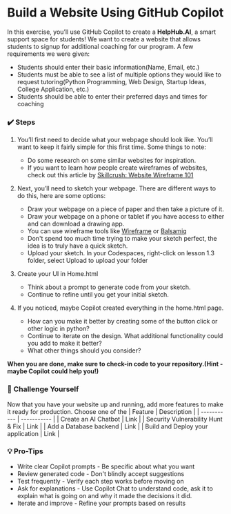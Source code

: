# Build a Website Using GitHub Copilot
In this exercise, you’ll use GitHub Copilot to create a **HelpHub.AI**, a smart support space for students! We want to create a website that allows students to signup for additional coaching for our program. A few requirements we were given:

- Students should enter their basic information(Name, Email, etc.)
- Students must be able to see a list of multiple options they would like to request tutoring(Python Programming, Web Design, Startup Ideas, College Application, etc.)
- Students should be able to enter their preferred days and times for coaching

### ✔️ Steps
1. You’ll first need to decide what your webpage should look like. You’ll want to keep it fairly simple for this first time. Some things to note:
    - Do some research on some similar websites for inspiration.
    - If you want to learn how people create wireframes of websites, check out this article by [Skillcrush: Website Wireframe 101](https://skillcrush.com/blog/website-wireframe/)


2. Next, you’ll need to sketch your webpage. There are different ways to do this, here are some options:
    - Draw your webpage on a piece of paper and then take a picture of it.
    - Draw your webpage on a phone or tablet if you have access to either and can download a drawing app.
    - You can use wireframe tools like [Wireframe](https://wireframe.cc/) or [Balsamiq](https://balsamiq.cloud/#)
    - Don't spend too much time trying to make your sketch perfect, the idea is to truly have a quick sketch.
    - Upload your sketch.   In your Codespaces, right-click on lesson 1.3 folder, select Upload to upload your folder

3.  Create your UI in Home.html
    - Think about a prompt to generate code from your sketch.
    - Continue to refine until you get your initial sketch.

4.  If you noticed, maybe Copilot created everything in the home.html page.  
    - How can you make it better by creating some of the button click or other logic in python?
    - Continue to iterate on the design.  What additional functionality could you add to make it better?
    - What other things should you consider?

**When you are done, make sure to check-in code to your repository.(Hint - maybe Copilot could help you!)**

### 💪 Challenge Yourself
Now that you have your website up and running, add more features to make it ready for production.  Choose one of the 
| Feature | Description |
| ----------- | ----------- |
| Create an AI Chatbot | Link |
| Security Vulnerability Hunt & Fix | Link |
| Add a Database backend | Link |
| Build and Deploy your application | Link |

### 💡 Pro-Tips
- Write clear Copilot prompts - Be specific about what you want
- Review generated code - Don't blindly accept suggestions
- Test frequently - Verify each step works before moving on
- Ask for explanations - Use Copilot Chat to understand code, ask it to explain what is going on and why it made the decisions it did.
- Iterate and improve - Refine your prompts based on results
